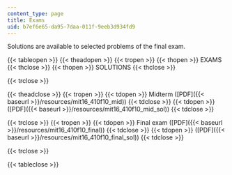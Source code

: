 ```yaml
---
content_type: page
title: Exams
uid: b7ef6e65-da95-7daa-011f-9eeb3d934fd9
---
```


Solutions are available to selected problems of the final exam.

{{< tableopen >}}
{{< theadopen >}}
{{< tropen >}}
{{< thopen >}}
EXAMS
{{< thclose >}}
{{< thopen >}}
SOLUTIONS
{{< thclose >}}

{{< trclose >}}

{{< theadclose >}}
{{< tropen >}}
{{< tdopen >}}
Midterm ([PDF]({{< baseurl >}}/resources/mit16_410f10_mid))
{{< tdclose >}}
{{< tdopen >}}
([PDF]({{< baseurl >}}/resources/mit16_410f10_mid_sol))
{{< tdclose >}}

{{< trclose >}}
{{< tropen >}}
{{< tdopen >}}
Final exam ([PDF]({{< baseurl >}}/resources/mit16_410f10_final))
{{< tdclose >}}
{{< tdopen >}}
([PDF]({{< baseurl >}}/resources/mit16_410f10_final_sol))
{{< tdclose >}}

{{< trclose >}}

{{< tableclose >}}